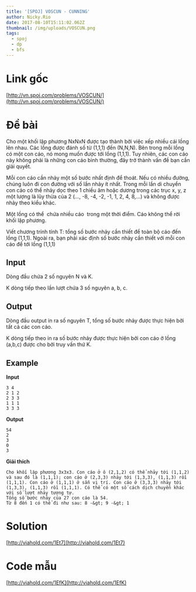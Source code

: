 ```yaml
---
title: '[SPOJ] VOSCUN - CUNNING'
author: Nicky.Rio
date: 2017-08-10T15:11:02.062Z
thumbnail: /img/uploads/VOSCUN.png
tags:
  - spoj
  - dp
  - bfs
---
```

# Link gốc
[http://vn.spoj.com/problems/VOSCUN/](http://vn.spoj.com/problems/VOSCUN/)
# Đề bài
Cho một khối lập phương NxNxN được tạo thành bởi việc xếp nhiều cái lồng lên nhau. Các lồng được đánh số từ (1,1,1) đến (N,N,N). Bên trong mỗi lồng có một con cáo, nó mong muốn được tới lồng (1,1,1). Tuy nhiên, các con cáo này không phải là những con cáo bình thường, đây trở thành vấn đề bạn cần giải quyết.

Mỗi con cáo cần nhảy một số bước nhất định để thoát. Nếu có nhiều đường, chúng luôn đi con đường với số lần nhảy ít nhất. Trong mỗi lần di chuyển con cáo có thể nhảy dọc theo 1 chiều âm hoặc dương trong các trục x, y, z một lượng là lũy thừa của 2 (…, -8, -4, -2, -1, 1, 2, 4, 8,…) và không được nhảy theo kiểu khác.

Một lồng có thể  chứa nhiều cáo  trong một thời điểm. Cáo không thể rời khối lập phương.

Viết chương trính tính T: tổng số bước nhảy cần thiết để toàn bộ cáo đến lồng (1,1,1). Ngoài ra, bạn phải xác định số bước nhảy cần thiết với mỗi con cáo để tới lồng (1,1,1)

## Input

Dòng đầu chứa 2 số nguyên N và K.

K dòng tiếp theo lần lượt chứa 3 số nguyên a, b, c.

## Output

Dòng đầu output in ra số nguyên T, tổng số bước nhảy được thực hiện bởi tất cả các con cáo.

K dòng tiếp theo in ra số bước nhảy được thực hiện bởi con cáo ở lồng (a,b,c) được cho bởi truy vấn thứ K.

## Example
**Input**
```
3 4
2 1 2
2 3 3
1 1 1
3 3 3
```
**Output**
```
54
2
3
0
3
```
**Giải thích**
```
Cho khối lập phương 3x3x3. Con cáo ở ô (2,1,2) có thể nhảy tới (1,1,2) và sau đó là (1,1,1); con cáo ở (2,3,3) nhảy tới (1,3,3), (1,1,3) rồi (1,1,1). Con cáo ở (1,1,1) ở sẵn vị trí. Con cáo ở (3,3,3) nhảy tới (1,3,3), (1,1,3) rồi (1,1,1). Có thể có một số cách dịch chuyển khác với số lượt nhảy tương tự.
Tổng số bước nhảy của 27 con cáo là 54.
Từ 8 đến 1 có thể đi như sau: 8 -&gt; 9 -&gt; 1
```
# Solution
[http://viahold.com/1Et7](http://viahold.com/1Et7)
# Code mẫu
[http://viahold.com/1EfK](http://viahold.com/1EfK)
